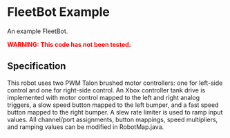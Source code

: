 # FleetBot Example

An example FleetBot.

<span style="color:red">**WARNING: This code has not been tested.**</span>

## Specification

This robot uses two PWM Talon brushed motor controllers: one for left-side control and one for right-side control. An Xbox controller tank drive is implemented with motor control mapped to the left and right analog triggers, a slow speed button mapped to the left bumper, and a fast speed button mapped to the right bumper. A slew rate limiter is used to ramp input values. All channel/port assignments, button mappings, speed multipliers, and ramping values can be modified in RobotMap.java.
